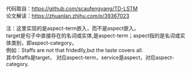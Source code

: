 代码取自：https://github.com/scaufengyang/TD-LSTM       
论文解读：https://zhuanlan.zhihu.com/p/39367023    

注：这里实现的是aspect-term嵌入，而不是aspect嵌入。  
    target是句子中直接存在的名词或实体,是aspect-term；aspect指的是名词或实体类别，即aspect-category。  
    例如：Staffs are not that fridedlly,but the taste covers all.  
    其中Staffs是target， 对应aspect-term，service是aspect，对应aspect-category.
